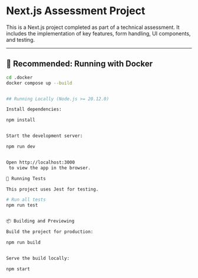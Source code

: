 # Next.js Assessment Project

This is a Next.js project completed as part of a technical assessment. It includes the implementation of key features, form handling, UI components, and testing.

---

## 🐋 Recommended: Running with Docker

```bash
cd .docker
docker compose up --build


## Running Locally (Node.js >= 20.12.0)

Install dependencies:

npm install


Start the development server:

npm run dev


Open http://localhost:3000
 to view the app in the browser.

🧪 Running Tests

This project uses Jest for testing.

# Run all tests
npm run test


📦 Building and Previewing

Build the project for production:

npm run build


Serve the build locally:

npm start




